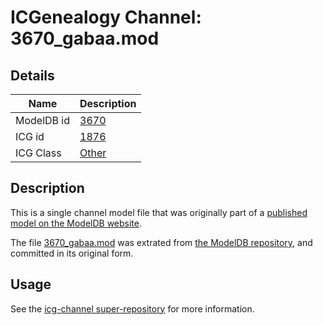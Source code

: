 # ICGenealogy Channel: 3670\_gabaa.mod

## Details

Name | Description
---- | -----------
ModelDB id | [3670](http://senselab.med.yale.edu/ModelDB/ShowModel.cshtml?model=3670)
ICG id | [1876](http://icg.neurotheory.ox.ac.uk/channels/other/1876)
ICG Class | [Other](http://icg.neurotheory.ox.ac.uk/channels/other)

## Description

This is a single channel model file that was originally part of a [published model on the ModelDB website](http://senselab.med.yale.edu/mModelDB/ShowModel.cshtml?model=3670).

The file [3670\_gabaa.mod](3670_gabaa.mod) was extrated from [the ModelDB repository](http://senselab.med.yale.edu/ModelDB/ShowModel.cshtml?model=3670), and committed in its original form.

## Usage

See the [icg-channel super-repository](https://github.com/icgenealogy/icg-channels) for more information.